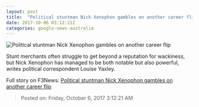 ```yaml
---
layout: post
title:  "Political stuntman Nick Xenophon gambles on another career flip"
date: 2017-10-06 03:12:21Z
categories: google-news-australia
---
```


![Political stuntman Nick Xenophon gambles on another career flip](http://www.abc.net.au/news/image/8813864-1x1-700x700.jpg)

Stunt merchants often struggle to get beyond a reputation for wackiness, but Nick Xenophon has managed to be both notable but also powerful, writes political correspondent Louise Yaxley.


Full story on F3News: [Political stuntman Nick Xenophon gambles on another career flip](http://www.f3nws.com/n/QEZcfH)

> Posted on: Friday, October 6, 2017 3:12:21 AM
